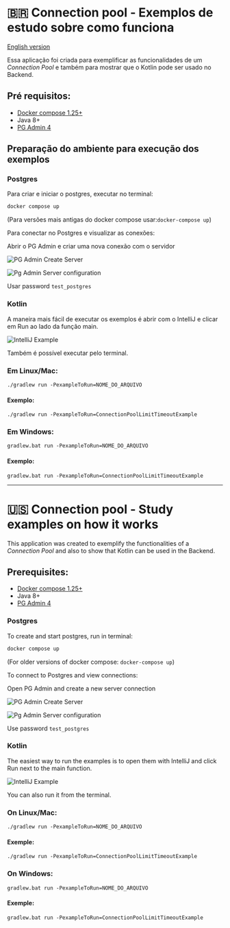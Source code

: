 # 🇧🇷 Connection pool - Exemplos de estudo  sobre como funciona
[English version](#-connection-pool---study-examples-on-how-it-works)

Essa aplicação foi criada para exemplificar as funcionalidades de um _Connection Pool_ 
e também para mostrar que o Kotlin pode ser usado no Backend.

## Pré requisitos:
- [Docker compose 1.25+](https://docs.docker.com/compose/install/)
- Java 8+
- [PG Admin 4](https://www.pgadmin.org/download/)

## Preparação do ambiente para execução dos exemplos

### Postgres
Para criar e iniciar o postgres, executar no terminal:
```bash
docker compose up
```
(Para versões mais antigas do docker compose usar:`docker-compose up`)

Para conectar no Postgres e visualizar as conexões:

Abrir o PG Admin e criar uma nova conexão com o servidor

![PG Admin Create Server](img/PgAdminCreateServer1.png)

![Pg Admin Server configuration](img/PgAdminCreateServer2.png)

Usar password `test_postgres`

### Kotlin
A maneira mais fácil de executar os exemplos é abrir com o IntelliJ e clicar em Run ao lado da função main.

![IntelliJ Example](img/IntelliJExample.png)

Também é possível executar pelo terminal.
### Em Linux/Mac:
```shell
./gradlew run -PexampleToRun=NOME_DO_ARQUIVO
```
#### Exemplo:
```shell
./gradlew run -PexampleToRun=ConnectionPoolLimitTimeoutExample
```

### Em Windows:
```shell
gradlew.bat run -PexampleToRun=NOME_DO_ARQUIVO
```
#### Exemplo:
```shell
gradlew.bat run -PexampleToRun=ConnectionPoolLimitTimeoutExample
```

---

# 🇺🇸 Connection pool - Study examples on how it works
This application was created to exemplify the functionalities of a _Connection Pool_
and also to show that Kotlin can be used in the Backend.

## Prerequisites:
- [Docker compose 1.25+](https://docs.docker.com/compose/install/)
- Java 8+
- [PG Admin 4](https://www.pgadmin.org/download/)

### Postgres
To create and start postgres, run in terminal:
```bash
docker compose up
```
(For older versions of docker compose: `docker-compose up`)

To connect to Postgres and view connections:

Open PG Admin and create a new server connection

![PG Admin Create Server](img/PgAdminCreateServer1.png)

![Pg Admin Server configuration](img/PgAdminCreateServer2.png)

Use password `test_postgres`

### Kotlin
The easiest way to run the examples is to open them with IntelliJ and click Run next to the main function.

![IntelliJ Example](img/IntelliJExample.png)

You can also run it from the terminal.

### On Linux/Mac:
```shell
./gradlew run -PexampleToRun=NOME_DO_ARQUIVO
```
#### Exemple:
```shell
./gradlew run -PexampleToRun=ConnectionPoolLimitTimeoutExample
```

### On Windows:
```shell
gradlew.bat run -PexampleToRun=NOME_DO_ARQUIVO
```
#### Exemple:
```shell
gradlew.bat run -PexampleToRun=ConnectionPoolLimitTimeoutExample
```
